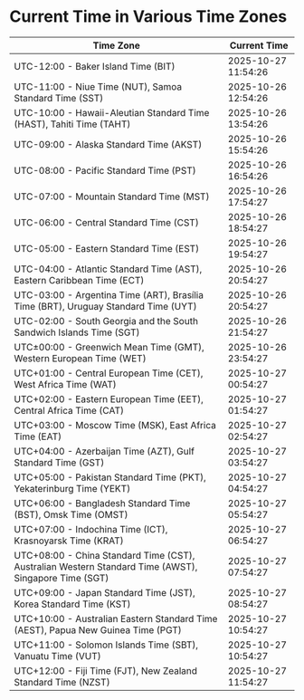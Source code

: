 # Current Time in Various Time Zones

| Time Zone | Current Time |
|-----------|--------------|
| UTC-12:00 - Baker Island Time (BIT) | 2025-10-27 11:54:26 |
| UTC-11:00 - Niue Time (NUT), Samoa Standard Time (SST) | 2025-10-26 12:54:26 |
| UTC-10:00 - Hawaii-Aleutian Standard Time (HAST), Tahiti Time (TAHT) | 2025-10-26 13:54:26 |
| UTC-09:00 - Alaska Standard Time (AKST) | 2025-10-26 15:54:26 |
| UTC-08:00 - Pacific Standard Time (PST) | 2025-10-26 16:54:26 |
| UTC-07:00 - Mountain Standard Time (MST) | 2025-10-26 17:54:27 |
| UTC-06:00 - Central Standard Time (CST) | 2025-10-26 18:54:27 |
| UTC-05:00 - Eastern Standard Time (EST) | 2025-10-26 19:54:27 |
| UTC-04:00 - Atlantic Standard Time (AST), Eastern Caribbean Time (ECT) | 2025-10-26 20:54:27 |
| UTC-03:00 - Argentina Time (ART), Brasília Time (BRT), Uruguay Standard Time (UYT) | 2025-10-26 20:54:27 |
| UTC-02:00 - South Georgia and the South Sandwich Islands Time (SGT) | 2025-10-26 21:54:27 |
| UTC±00:00 - Greenwich Mean Time (GMT), Western European Time (WET) | 2025-10-26 23:54:27 |
| UTC+01:00 - Central European Time (CET), West Africa Time (WAT) | 2025-10-27 00:54:27 |
| UTC+02:00 - Eastern European Time (EET), Central Africa Time (CAT) | 2025-10-27 01:54:27 |
| UTC+03:00 - Moscow Time (MSK), East Africa Time (EAT) | 2025-10-27 02:54:27 |
| UTC+04:00 - Azerbaijan Time (AZT), Gulf Standard Time (GST) | 2025-10-27 03:54:27 |
| UTC+05:00 - Pakistan Standard Time (PKT), Yekaterinburg Time (YEKT) | 2025-10-27 04:54:27 |
| UTC+06:00 - Bangladesh Standard Time (BST), Omsk Time (OMST) | 2025-10-27 05:54:27 |
| UTC+07:00 - Indochina Time (ICT), Krasnoyarsk Time (KRAT) | 2025-10-27 06:54:27 |
| UTC+08:00 - China Standard Time (CST), Australian Western Standard Time (AWST), Singapore Time (SGT) | 2025-10-27 07:54:27 |
| UTC+09:00 - Japan Standard Time (JST), Korea Standard Time (KST) | 2025-10-27 08:54:27 |
| UTC+10:00 - Australian Eastern Standard Time (AEST), Papua New Guinea Time (PGT) | 2025-10-27 10:54:27 |
| UTC+11:00 - Solomon Islands Time (SBT), Vanuatu Time (VUT) | 2025-10-27 10:54:27 |
| UTC+12:00 - Fiji Time (FJT), New Zealand Standard Time (NZST) | 2025-10-27 11:54:27 |
